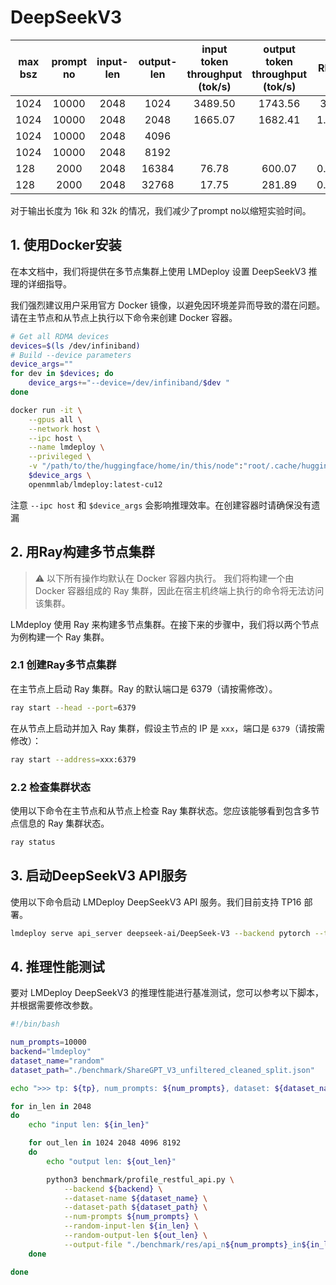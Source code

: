 # DeepSeekV3

| max bsz | prompt no | input-len | output-len | input token throughput (tok/s) | output token throughput (tok/s) | RPS  |
| ------- | :-------: | :-------: | :--------: | :----------------------------: | :-----------------------------: | :--: |
| 1024    |   10000   |   2048    |    1024    |            3489.50             |             1743.56             | 3.4  |
| 1024    |   10000   |   2048    |    2048    |            1665.07             |             1682.41             | 1.62 |
| 1024    |   10000   |   2048    |    4096    |                                |                                 |      |
| 1024    |   10000   |   2048    |    8192    |                                |                                 |      |
| 128     |   2000    |   2048    |   16384    |             76.78              |             600.07              | 0.07 |
| 128     |   2000    |   2048    |   32768    |             17.75              |             281.89              | 0.02 |

对于输出长度为 16k 和 32k 的情况，我们减少了prompt no以缩短实验时间。

## 1. 使用Docker安装

在本文档中，我们将提供在多节点集群上使用 LMDeploy 设置 DeepSeekV3 推理的详细指导。

我们强烈建议用户采用官方 Docker 镜像，以避免因环境差异而导致的潜在问题。请在主节点和从节点上执行以下命令来创建 Docker 容器。

```bash
# Get all RDMA devices
devices=$(ls /dev/infiniband)
# Build --device parameters
device_args=""
for dev in $devices; do
    device_args+="--device=/dev/infiniband/$dev "
done

docker run -it \
    --gpus all \
    --network host \
    --ipc host \
    --name lmdeploy \
    --privileged \
    -v "/path/to/the/huggingface/home/in/this/node":"root/.cache/huggingface" \
    $device_args \
    openmmlab/lmdeploy:latest-cu12
```

注意 `--ipc host` 和 `$device_args` 会影响推理效率。在创建容器时请确保没有遗漏

## 2. 用Ray构建多节点集群

> :warning: 以下所有操作均默认在 Docker 容器内执行。
> 我们将构建一个由 Docker 容器组成的 Ray 集群，因此在宿主机终端上执行的命令将无法访问该集群。

LMdeploy 使用 Ray 来构建多节点集群。在接下来的步骤中，我们将以两个节点为例构建一个 Ray 集群。

### 2.1 创建Ray多节点集群

在主节点上启动 Ray 集群。Ray 的默认端口是 6379（请按需修改）。

```bash
ray start --head --port=6379
```

在从节点上启动并加入 Ray 集群，假设主节点的 IP 是 `xxx`，端口是 `6379`（请按需修改）：

```bash
ray start --address=xxx:6379
```

### 2.2 检查集群状态

使用以下命令在主节点和从节点上检查 Ray 集群状态。您应该能够看到包含多节点信息的 Ray 集群状态。

```bash
ray status
```

## 3. 启动DeepSeekV3 API服务

使用以下命令启动 LMDeploy DeepSeekV3 API 服务。我们目前支持 TP16 部署。

```bash
lmdeploy serve api_server deepseek-ai/DeepSeek-V3 --backend pytorch --tp 16
```

## 4. 推理性能测试

要对 LMDeploy DeepSeekV3 的推理性能进行基准测试，您可以参考以下脚本，并根据需要修改参数。

```bash
#!/bin/bash

num_prompts=10000
backend="lmdeploy"
dataset_name="random"
dataset_path="./benchmark/ShareGPT_V3_unfiltered_cleaned_split.json"

echo ">>> tp: ${tp}, num_prompts: ${num_prompts}, dataset: ${dataset_name}"

for in_len in 2048
do
    echo "input len: ${in_len}"

    for out_len in 1024 2048 4096 8192
    do
        echo "output len: ${out_len}"

        python3 benchmark/profile_restful_api.py \
            --backend ${backend} \
            --dataset-name ${dataset_name} \
            --dataset-path ${dataset_path} \
            --num-prompts ${num_prompts} \
            --random-input-len ${in_len} \
            --random-output-len ${out_len} \
            --output-file "./benchmark/res/api_n${num_prompts}_in${in_len}_out${out_len}_dsv3.csv"
    done

done

```
